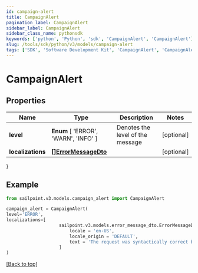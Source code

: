 ```yaml
---
id: campaign-alert
title: CampaignAlert
pagination_label: CampaignAlert
sidebar_label: CampaignAlert
sidebar_class_name: pythonsdk
keywords: ['python', 'Python', 'sdk', 'CampaignAlert', 'CampaignAlert']
slug: /tools/sdk/python/v3/models/campaign-alert
tags: ['SDK', 'Software Development Kit', 'CampaignAlert', 'CampaignAlert']
---
```


# CampaignAlert

## Properties

| Name | Type | Description | Notes |
| --- | --- | --- | --- |
| **level** | **Enum** [ 'ERROR', 'WARN', 'INFO' ] | Denotes the level of the message | [optional] |
| **localizations** | [**[]ErrorMessageDto**](error-message-dto) |  | [optional] |

}

## Example

```python
from sailpoint.v3.models.campaign_alert import CampaignAlert

campaign_alert = CampaignAlert(
level='ERROR',
localizations=[
                    sailpoint.v3.models.error_message_dto.ErrorMessageDto(
                        locale = 'en-US',
                        locale_origin = 'DEFAULT',
                        text = 'The request was syntactically correct but its content is semantically invalid.', )
                    ]
)

```

[[Back to top]](#)
